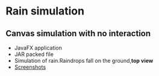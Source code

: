 # Rain simulation
##  Canvas simulation with no interaction  
 - JavaFX application  
 - JAR packed file  
 - Simulation of rain.Raindrops fall on the ground,**top view**
- [Screenshots](https://drive.google.com/file/d/1IuO95__d4sHx2dIsEGfDBXgvNp3NJDA9/view?usp=sharing)
